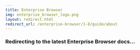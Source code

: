 ```yaml
---
title: Enterprise Browser
img: enterprise_browser_logo.png
layout: redirect.html
redirect_url: /enterprise-browser/1-8/guide/about
---
```


### Redirecting to the latest Enterprise Browser docs...
